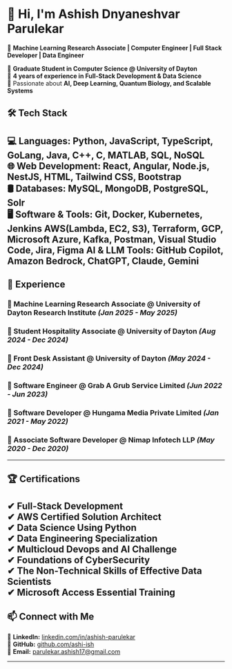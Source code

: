 # 👋 Hi, I'm **Ashish Dnyaneshvar Parulekar**  

🚀 **Machine Learning Research Associate | Computer Engineer | Full Stack Developer | Data Engineer**  

🔹 **Graduate Student in Computer Science @ University of Dayton**  
🔹 **4 years of experience in Full-Stack Development & Data Science**  
🔹 Passionate about **AI, Deep Learning, Quantum Biology, and Scalable Systems**  

## 🛠 Tech Stack  

💻 **Languages:** Python, JavaScript, TypeScript, GoLang, Java, C++, C, MATLAB, SQL, NoSQL  
🌐 **Web Development:** React, Angular, Node.js, NestJS, HTML, Tailwind CSS, Bootstrap  
🛢 **Databases:** MySQL, MongoDB, PostgreSQL, Solr  
🖥 **Software & Tools:** Git, Docker, Kubernetes, Jenkins AWS(Lambda, EC2, S3), Terraform, GCP, Microsoft Azure, Kafka, Postman, Visual Studio Code, Jira, Figma
**AI & LLM Tools:** GitHub Copilot, Amazon Bedrock, ChatGPT, Claude, Gemini
---

## 💼 Experience  

### **🔹 Machine Learning Research Associate @ University of Dayton Research Institute** *(Jan 2025 - May 2025)*  

### **🔹 Student Hospitality Associate @ University of Dayton** *(Aug 2024 - Dec 2024)*  

### **🔹 Front Desk Assistant @ University of Dayton** *(May 2024 - Dec 2024)*  

### **🔹 Software Engineer @ Grab A Grub Service Limited** *(Jun 2022 - Jun 2023)*   

### **🔹 Software Developer @ Hungama Media Private Limited** *(Jan 2021 - May 2022)*   

### **🔹 Associate Software Developer @ Nimap Infotech LLP** *(May 2020 - Dec 2020)*   

---

## 🏆 Certifications  

✔ **Full-Stack Development**  
✔ **AWS Certified Solution Architect**  
✔ **Data Science Using Python**  
✔ **Data Engineering Specialization**  
✔ **Multicloud Devops and AI Challenge**   
✔ **Foundations of CyberSecurity**  
✔ **The Non-Technical Skills of Effective Data Scientists**  
✔ **Microsoft Access Essential Training**
---

## 📫 Connect with Me  

💼 **LinkedIn:** [linkedin.com/in/ashish-parulekar](https://www.linkedin.com/in/ashish-parulekar/)  
📂 **GitHub:** [github.com/ashi-ish](https://github.com/ashi-ish)  
📧 **Email:** [parulekar.ashish17@gmail.com](mailto:parulekar.ashish17@gmail.com)  

---

